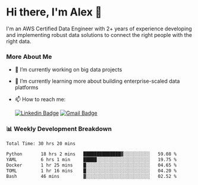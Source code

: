 # Hi there, I'm Alex  👋

I'm an AWS Certified Data Engineer with 2+ years of experience developing and implementing robust data solutions to connect the right people with the right data. 

### More About Me

- 🔭 I’m currently working on big data projects
- 🌱 I’m currently learning more about building enterprise-scaled data platforms
- 📫 How to reach me:

  [![Linkedin Badge](https://img.shields.io/badge/LinkedIn-0077B5?style=for-the-badge&logo=linkedin&logoColor=white)](https://www.linkedin.com/in/itsalexchen) [![Gmail Badge](https://img.shields.io/badge/Gmail-D14836?style=for-the-badge&logo=gmail&logoColor=white)](mailto:itsalexchen@gmail.com)




### 📊 Weekly Development Breakdown
<!--START_SECTION:waka-->

```txt
Total Time: 30 hrs 20 mins

Python       18 hrs 2 mins   ██████████████▓░░░░░░░░░░   59.08 %
YAML         6 hrs 1 min     █████░░░░░░░░░░░░░░░░░░░░   19.75 %
Docker       1 hr 25 mins    █░░░░░░░░░░░░░░░░░░░░░░░░   04.65 %
TOML         1 hr 16 mins    █░░░░░░░░░░░░░░░░░░░░░░░░   04.20 %
Bash         46 mins         ▓░░░░░░░░░░░░░░░░░░░░░░░░   02.52 %
```

<!--END_SECTION:waka-->
